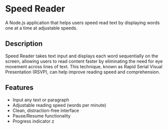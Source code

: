 # Speed Reader

A Node.js application that helps users speed read text by displaying words one at a time at adjustable speeds.

## Description

Speed Reader takes text input and displays each word sequentially on the screen, allowing users to read content faster by eliminating the need for eye movement across lines of text. This technique, known as Rapid Serial Visual Presentation (RSVP), can help improve reading speed and comprehension.

## Features

- Input any text or paragraph
- Adjustable reading speed (words per minute)
- Clean, distraction-free interface
- Pause/Resume functionality
- Progress indicator
  z
